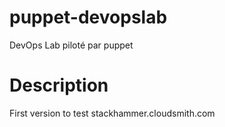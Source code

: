 puppet-devopslab
================

DevOps Lab piloté par puppet

# Description

First version to test stackhammer.cloudsmith.com
